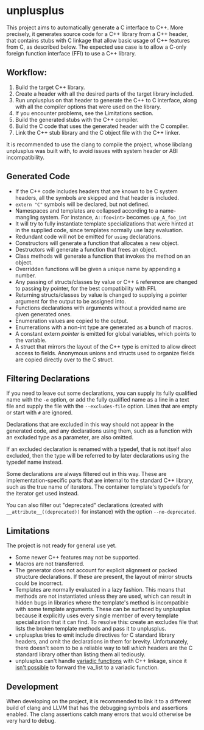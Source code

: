 # unplusplus

This project aims to automatically generate a C interface to C++. More precisely, it generates
source code for a C++ library from a C++ header, that contains stubs with C linkage that allow basic
usage of C++ features from C, as described below. The expected use case is to allow a C-only foreign
function interface (FFI) to use a C++ library.

## Workflow:
1. Build the target C++ library.
2. Create a header with all the desired parts of the target library included.
3. Run unplusplus on that header to generate the C++ to C interface, along with all the compiler options that were used on the library.
4. If you encounter problems, see the Limitations section.
5. Build the generated stubs with the C++ compiler.
6. Build the C code that uses the generated header with the C compiler.
7. Link the C++ stub library and the C object file with the C++ linker.

It is recommended to use the clang to compile the project, whose libclang unplusplus was built with,
to avoid issues with system header or ABI incompatibility.

## Generated Code

* If the C++ code includes headers that are known to be C system headers, all the symbols are
  skipped and that header is included.
* `extern "C"` symbols will be declared, but not defined.
* Namespaces and templates are collapsed according to a name-mangling system. For instance,
  `A::foo<int>` becomes `upp_A_foo_int`
* It will try to fully instantiate template specializations that were hinted at in the supplied
  code, since templates normally use lazy evaluation.
* Redundant code will not be emitted for `using` declarations.
* Constructors will generate a function that allocates a new object.
* Destructors will generate a function that frees an object.
* Class methods will generate a function that invokes the method on an object.
* Overridden functions will be given a unique name by appending a number.
* Any passing of structs/classes by value or C++ `&` reference are changed to passing by pointer,
  for the best compatibility with FFI.
* Returning structs/classes by value is changed to supplying a pointer argument for the output to be
  assigned into.
* Functions declarations with arguments without a provided name are given generated ones.
* Enumeration values are copied to the output.
* Enumerations with a non-int type are generated as a bunch of macros.
* A constant extern *pointer* is emitted for global variables, which points to the variable.
* A struct that mirrors the layout of the C++ type is emitted to allow direct access to
  fields. Anonymous unions and structs used to organize fields are copied directly over to the C
  struct.

## Filtering Declarations

If you need to leave out some declarations, you can supply its fully qualified name with the `-e`
option, or add the fully qualified name as a line in a text file and supply the file with the
`--excludes-file` option. Lines that are empty or start with `#` are ignored.

Declarations that are excluded in this way should not appear in the generated code, and any
declarations using them, such as a function with an excluded type as a parameter, are also omitted.

If an excluded declaration is renamed with a typedef, that is not itself also excluded, then the
type will be referred to by later declarations using the typedef name instead.

Some declarations are always filtered out in this way. These are implementation-specific parts that
are internal to the standard C++ library, such as the true name of iterators. The container
template's typedefs for the iterator get used instead.

You can also filter out "deprecated" declarations (created with `__attribute__((deprecated))` for
instance) with the option `--no-deprecated`.

## Limitations

The project is not ready for general use yet.

* Some newer C++ features may not be supported.
* Macros are not transferred.
* The generator does not account for explicit alignment or packed structure declarations. If these
  are present, the layout of mirror structs could be incorrect.
* Templates are normally evaluated in a lazy fashion. This means that methods are not instantiated
  unless they are used, which can result in hidden bugs in libraries where the template's method is
  incompatible with some template arguments. These can be surfaced by unplusplus because it
  explicitly uses every single member of every template specialization that it can find. To resolve
  this: create an excludes file that lists the broken template methods and pass it to unplusplus.
* unplusplus tries to emit include directives for C standard library headers, and omit the
  declarations in them for brevity. Unfortunately, there doesn't seem to be a reliable way to tell
  *which* headers are the C standard library other than listing them all tediously.
* unplusplus can't handle [variadic functions](https://en.cppreference.com/w/cpp/utility/variadic)
  with C++ linkage, since it [isn't possible](http://c-faq.com/varargs/handoff.html) to forward the
  va_list to a variadic function.

## Development

When developing on the project, it is recommended to link it to a different build of clang and LLVM
that has the debugging symbols and assertions enabled. The clang assertions catch many errors that
would otherwise be very hard to debug.
